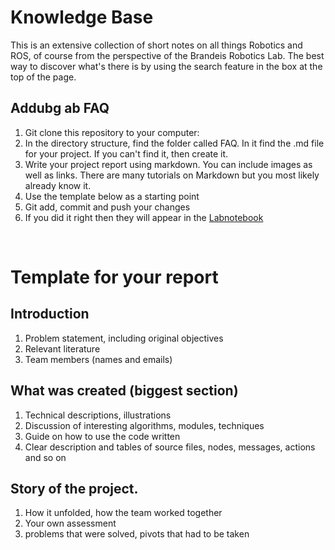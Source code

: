 
# Knowledge Base

This is an extensive collection of short notes on all things Robotics and ROS, of course from the perspective of the Brandeis Robotics Lab. The best way to discover what's there is by using the search feature in the box at the top of the page.

## Addubg ab FAQ

1. Git clone this repository to your computer: 
1. In the directory structure, find the folder called FAQ. In it find the .md file for your project. If you can't find it, then create it.
1. Write your project report using markdown. You can include images as well as links. There are many tutorials on Markdown but you most likely already know it.
1. Use the template below as a starting point
1. Git add, commit and push your changes
1. If you did it right then they will appear in the [Labnotebook](https://campusrover.github.io/labnotebook2/reports/)

<br/>

# Template for your report

## Introduction
1. Problem statement, including original objectives
1. Relevant literature
1. Team members (names and emails)
## What was created (**biggest section**)
1. Technical descriptions, illustrations
1. Discussion of interesting algorithms, modules, techniques
1. Guide on how to use the code written
1. Clear description and tables of source files, nodes, messages, actions and so on
## Story of the project. 
1. How it unfolded, how the team worked together
1. Your own assessment
1. problems that were solved, pivots that had to be taken

